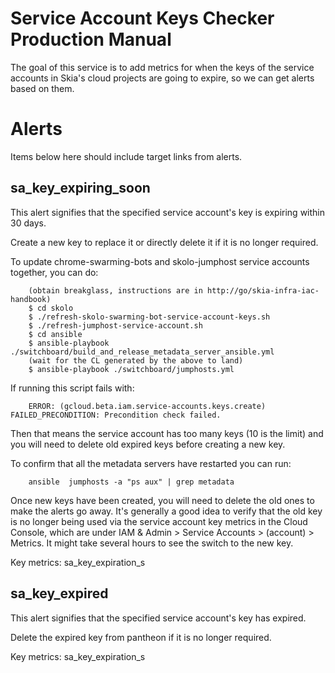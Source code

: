 # Service Account Keys Checker Production Manual

The goal of this service is to add metrics for when the keys of the service
accounts in Skia's cloud projects are going to expire, so we can get alerts
based on them.

# Alerts

Items below here should include target links from alerts.

## sa_key_expiring_soon

This alert signifies that the specified service account's key is expiring
within 30 days.

Create a new key to replace it or directly delete it if it is no longer
required.

To update chrome-swarming-bots and skolo-jumphost service accounts together,
you can do:

        (obtain breakglass, instructions are in http://go/skia-infra-iac-handbook)
        $ cd skolo
        $ ./refresh-skolo-swarming-bot-service-account-keys.sh
        $ ./refresh-jumphost-service-account.sh
        $ cd ansible
        $ ansible-playbook ./switchboard/build_and_release_metadata_server_ansible.yml
        (wait for the CL generated by the above to land)
        $ ansible-playbook ./switchboard/jumphosts.yml

If running this script fails with:

        ERROR: (gcloud.beta.iam.service-accounts.keys.create) FAILED_PRECONDITION: Precondition check failed.

Then that means the service account has too many keys (10 is the limit)
and you will need to delete old expired keys before creating a new key.

To confirm that all the metadata servers have restarted you can run:

        ansible  jumphosts -a "ps aux" | grep metadata

Once new keys have been created, you will need to delete the old ones to make
the alerts go away. It's generally a good idea to verify that the old key is
no longer being used via the service account key metrics in the Cloud Console,
which are under IAM & Admin > Service Accounts > (account) > Metrics. It might
take several hours to see the switch to the new key.

Key metrics: sa_key_expiration_s

## sa_key_expired

This alert signifies that the specified service account's key has expired.

Delete the expired key from pantheon if it is no longer required.

Key metrics: sa_key_expiration_s
